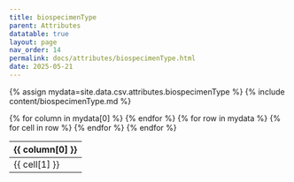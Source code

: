 ```yaml
---
title: biospecimenType
parent: Attributes
datatable: true
layout: page
nav_order: 14
permalink: docs/attributes/biospecimenType.html
date: 2025-05-21
---
```

{% assign mydata=site.data.csv.attributes.biospecimenType %}
{% include content/biospecimenType.md %}
<table id="myTable" class="display" style="width:100%">
    <thead>
    {% for column in mydata[0] %}
        <th>{{ column[0] }}</th>
    {% endfor %}
    </thead>
    <tbody>
    {% for row in mydata %}
        <tr>
        {% for cell in row %}
            <td>{{ cell[1] }}</td>
        {% endfor %}
        </tr>
    {% endfor %}
    </tbody>
</table>
<script type="text/javascript">
  $(document).ready(function () {
    $('#myTable').DataTable({
      responsive: true,
      deferRender: false,
      paging: false,
      order: [],
    });
  });
</script>
